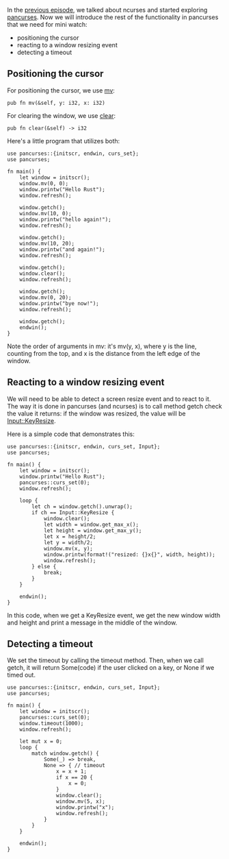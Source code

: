 In the
[previous episode](https://ajanicij.hashnode.dev/programming-curses-in-rust),
we talked about ncurses and started exploring
[pancurses](https://docs.rs/pancurses/latest/pancurses/). Now we will
introduce the rest of the functionality in pancurses that we need for
mini watch:

- positioning the cursor
- reacting to a window resizing event
- detecting a timeout

## Positioning the cursor

For positioning the cursor, we use
[mv](https://docs.rs/pancurses/latest/pancurses/struct.Window.html#method.mv):

    pub fn mv(&self, y: i32, x: i32)

For clearing the window, we use
[clear](https://docs.rs/pancurses/latest/pancurses/struct.Window.html#method.clear):

    pub fn clear(&self) -> i32

Here's a little program that utilizes both:

```
use pancurses::{initscr, endwin, curs_set};
use pancurses;

fn main() {
    let window = initscr();
    window.mv(0, 0);
    window.printw("Hello Rust");
    window.refresh();

    window.getch();
    window.mv(10, 0);
    window.printw("hello again!");
    window.refresh();

    window.getch();
    window.mv(10, 20);
    window.printw("and again!");
    window.refresh();

    window.getch();
    window.clear();
    window.refresh();

    window.getch();
    window.mv(0, 20);
    window.printw("bye now!");
    window.refresh();

    window.getch();
    endwin();
}
```

Note the order of arguments in mv: it's mv(y, x), where y is the line, counting from the top,
and x is the distance from the left edge of the window.

## Reacting to a window resizing event

We will need to be able to detect a screen resize event and to react to it. The way it is
done in pancurses (and ncurses) is to call method getch check the value it returns: if the
window was resized, the value will be
[Input::KeyResize](https://docs.rs/pancurses/latest/pancurses/enum.Input.html#variant.KeyResize).

Here is a simple code that demonstrates this:

```
use pancurses::{initscr, endwin, curs_set, Input};
use pancurses;

fn main() {
    let window = initscr();
    window.printw("Hello Rust");
    pancurses::curs_set(0);
    window.refresh();

    loop {
        let ch = window.getch().unwrap();
        if ch == Input::KeyResize {
            window.clear();
            let width = window.get_max_x();
            let height = window.get_max_y();
            let x = height/2;
            let y = width/2;
            window.mv(x, y);
            window.printw(format!("resized: {}x{}", width, height));
            window.refresh();
        } else {
            break;
        }
    }

    endwin();
}
```

In this code, when we get a KeyResize event, we get the new window width
and height and print a message in the middle of the window.

## Detecting a timeout

We set the timeout by calling the timeout method. Then, when we call getch,
it will return Some(code) if the user clicked on a key, or None if we
timed out.

```
use pancurses::{initscr, endwin, curs_set, Input};
use pancurses;

fn main() {
    let window = initscr();
    pancurses::curs_set(0);
    window.timeout(1000);
    window.refresh();

    let mut x = 0;
    loop {
        match window.getch() {
            Some(_) => break,
            None => { // timeout
                x = x + 1;
                if x == 20 {
                    x = 0;
                }
                window.clear();
                window.mv(5, x);
                window.printw("x");
                window.refresh();
            }
        }
    }

    endwin();
}
```
